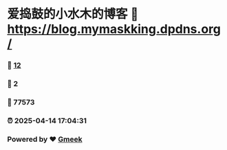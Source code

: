 # 爱捣鼓的小水木的博客 :link: https://blog.mymaskking.dpdns.org/ 
### :page_facing_up: [12](https://blog.mymaskking.dpdns.org//tag.html) 
### :speech_balloon: 2 
### :hibiscus: 77573 
### :alarm_clock: 2025-04-14 17:04:31 
### Powered by :heart: [Gmeek](https://github.com/Meekdai/Gmeek)
